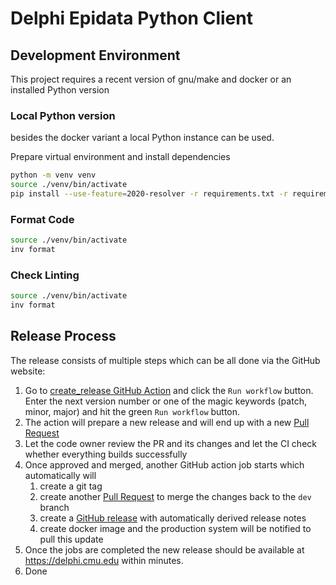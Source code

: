 # Delphi Epidata Python Client

## Development Environment

This project requires a recent version of gnu/make and docker or an installed Python version

### Local Python version

besides the docker variant a local Python instance can be used.

Prepare virtual environment and install dependencies
```sh
python -m venv venv
source ./venv/bin/activate
pip install --use-feature=2020-resolver -r requirements.txt -r requirements-dev.txt
```

### Format Code

```sh
source ./venv/bin/activate
inv format
```

### Check Linting

```sh
source ./venv/bin/activate
inv format
```

## Release Process

The release consists of multiple steps which can be all done via the GitHub website:

1. Go to [create_release GitHub Action](https://github.com/cmu-delphi/delphi-epidata-py/actions/workflows/create_release.yml) and click the `Run workflow` button. Enter the next version number or one of the magic keywords (patch, minor, major) and hit the green `Run workflow` button.
1. The action will prepare a new release and will end up with a new [Pull Request](https://github.com/cmu-delphi/delphi-epidata-py/pulls)
1. Let the code owner review the PR and its changes and let the CI check whether everything builds successfully
1. Once approved and merged, another GitHub action job starts which automatically will
   1. create a git tag
   1. create another [Pull Request](https://github.com/cmu-delphi/delphi-epidata-py/pulls) to merge the changes back to the `dev` branch
   1. create a [GitHub release](https://github.com/cmu-delphi/delphi-epidata-py/releases) with automatically derived release notes
   1. create docker image and the production system will be notified to pull this update
1. Once the jobs are completed the new release should be available at https://delphi.cmu.edu within minutes.
1. Done

